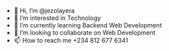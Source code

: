 - 👋 Hi, I’m @jezolayera
- 👀 I’m interested in Technology
- 🌱 I’m currently learning Backend Web Development
- 💞️ I’m looking to collaborate on Web Development
- 📫 How to reach me +234 812 677 6341

<!---
jezolayera/jezolayera is a ✨ special ✨ repository because its `README.md` (this file) appears on your GitHub profile.
You can click the Preview link to take a look at your changes.
--->
